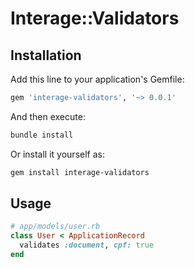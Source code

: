 # Interage::Validators

## Installation

Add this line to your application's Gemfile:

```ruby
gem 'interage-validators', '~> 0.0.1'
```

And then execute:

```bash
bundle install
```

Or install it yourself as:

```bash
gem install interage-validators
```

## Usage

```ruby
# app/models/user.rb
class User < ApplicationRecord
  validates :document, cpf: true
end
```
